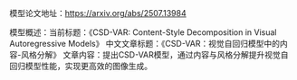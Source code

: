 模型论文地址：https://arxiv.org/abs/2507.13984

模型概述：当前标题：《CSD-VAR: Content-Style Decomposition in Visual Autoregressive Models》
中文文章标题：《CSD-VAR：视觉自回归模型中的内容-风格分解》
文章内容：提出CSD-VAR模型，通过内容与风格分解提升视觉自回归模型性能，实现更高效的图像生成。
